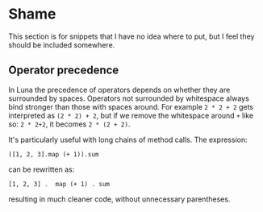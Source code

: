 # Shame

This section is for snippets that I have no idea where to put, but I feel they should be included somewhere.

## Operator precedence

In Luna the precedence of operators depends on whether they are surrounded by spaces. Operators not surrounded by whitespace always bind stronger than those with spaces around. For example `2 * 2 + 2` gets interpreted as `(2 * 2) + 2`, but if we remove the whitespace around `+` like so: `2 * 2+2`, it becomes `2 * (2 + 2)`.

It's particularly useful with long chains of method calls. The expression:

```([1, 2, 3].map (+ 1)).sum```

can be rewritten as:

```[1, 2, 3] .  map (+ 1) . sum```

resulting in much cleaner code, without unnecessary parentheses.